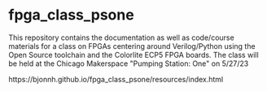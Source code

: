 # fpga_class_psone
This repository contains the documentation as well as code/course materials for a class on FPGAs centering around Verilog/Python using the Open Source toolchain and the Colorlite ECP5 FPGA boards.
The class will be held at the Chicago Makerspace "Pumping Station: One" on 5/27/23
<p>
  https://bjonnh.github.io/fpga_class_psone/resources/index.html
